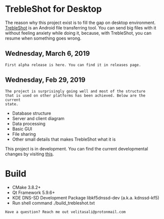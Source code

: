 # TrebleShot for Desktop
The reason why this project exist is to fill the gap on desktop 
environment. 
[TrebleShot](https://github.com/genonbeta/TrebleShot/)
is an Android file transferring tool. You can send big files with it
without feeling anxiety while doing it, because, with TrebleShot, you 
can resume when something goes wrong.

## Wednesday, March 6, 2019
```
First alpha release is here. You can find it in releases page.  
```
 
## Wednesday, Feb 29, 2019
```
The project is surprisingly going well and most of the structure
that is used on other platforms has been achieved. Below are the current
state.
```  
* Database structure
* Server and client diagram
* Data processing
* Basic GUI
* File sharing
* Other small details that makes TrebleShot what it is


This project is in development. You can find the current developmental
changes by visiting
[this](https://github.com/genonbeta/TrebleShot-Desktop/projects/1).


# Build
* CMake 3.8.2+
* Qt Framework 5.9.6+
* KDE DNS-SD Development Package libkf5dnssd-dev (a.k.a. kdnssd-kf5)
* Run shell command ./build_trebleshot.txt

```
Have a question? Reach me out velitasali@protonmail.com
``` 
